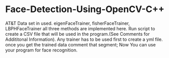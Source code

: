 # Face-Detection-Using-OpenCV-C++
AT&T Data set in used. eigenFaceTrainer, fisherFaceTrainer, LBPHFaceTrainer all three methods are implemented here.
Run script to create a CSV file that will be used in the program.(See Comments for Addititonal Information).
Any trainer has to be used first to create a yml file.
once you get the trained data comment that segment; Now You can use your program for face recognition.
